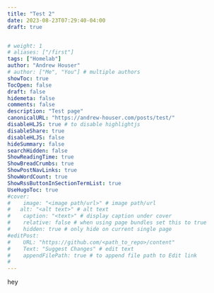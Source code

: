 ```yaml
---
title: "Test 2"
date: 2023-08-23T07:29:40-04:00
draft: true


# weight: 1
# aliases: ["/first"]
tags: ["Homelab"]
author: "Andrew Houser"
# author: ["Me", "You"] # multiple authors
showToc: true
TocOpen: false
draft: false
hidemeta: false
comments: false
description: "Test page"
canonicalURL: "https://andrew-houser.com/posts/test/"
disableHLJS: true # to disable highlightjs
disableShare: true
disableHLJS: false
hideSummary: false
searchHidden: false
ShowReadingTime: true
ShowBreadCrumbs: true
ShowPostNavLinks: true
ShowWordCount: true
ShowRssButtonInSectionTermList: true
UseHugoToc: true
#cover:
#    image: "<image path/url>" # image path/url
#   alt: "<alt text>" # alt text
#    caption: "<text>" # display caption under cover
#    relative: false # when using page bundles set this to true
#    hidden: true # only hide on current single page
#editPost:
#    URL: "https://github.com/<path_to_repo>/content"
#    Text: "Suggest Changes" # edit text
#    appendFilePath: true # to append file path to Edit link
#
---
```


hey